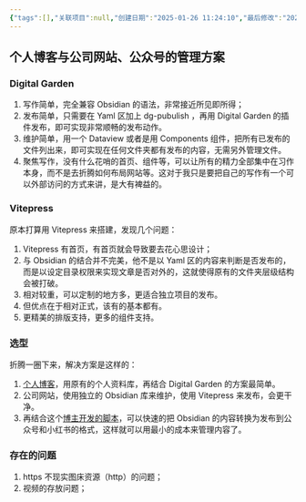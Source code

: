 ```yaml
---
{"tags":[],"关联项目":null,"创建日期":"2025-01-26 11:24:10","最后修改":"2025-01-26 11:54:52","dg-publish":true,"permalink":"/零碎文件/个人博客与公司网站、公众号的管理方案/","dgPassFrontmatter":true,"created":"2025-01-26T23:24:10.045+08:00"}
---
```



## 个人博客与公司网站、公众号的管理方案

### Digital Garden

1. 写作简单，完全兼容 Obsidian 的语法，非常接近所见即所得；
2. 发布简单，只需要在 Yaml 区加上 dg-pubulish ，再用 Digital Garden 的插件发布，即可实现非常顺畅的发布动作。
3. 维护简单，用一个 Dataview 或者是用 Components 组件，把所有已发布的文件列出来，即可实现在任何文件夹都有发布的内容，无需另外管理文件。
4. 聚焦写作，没有什么花哨的首页、组件等，可以让所有的精力全部集中在习作本身，而不是去折腾如何布局网站等。这对于我只是要把自己的写作有一个可以外部访问的方式来讲，是大有裨益的。

### Vitepress

原本打算用 Vitepress 来搭建，发现几个问题：
1. Vitepress 有首页，有首页就会导致要去花心思设计；
2. 与 Obsidian 的结合并不完美，他不是以 Yaml 区的内容来判断是否发布的，而是以设定目录权限来实现文章是否对外的，这就使得原有的文件夹层级结构会被打破。
3. 相对较重，可以定制的地方多，更适合独立项目的发布。
4. 但优点在于相对正式，该有的基本都有。
5. 更精美的排版支持，更多的组件支持。

### 选型

折腾一圈下来，解决方案是这样的：
1. [个人博客](https://tingstower.vercel.app)，用原有的个人资料库，再结合 Digital Garden 的方案最简单。
2. 公司网站，使用独立的 Obsidian 库来维护，使用 Vitepress 来发布，会更干净。
3. 再结合这个[博主开发的脚本]([bilibili.com/video/BV1opfkYPE8V/?buvid=XU838648031EDBCA5347F9C32478A15784EA2&from_spmid=default-value&is_story_h5=false&mid=95f1Qk8nhrc57RLsN0arIA%3D%3D&p=1&plat_id=114&share_from=ugc&share_medium=android&share_plat=android&share_session_id=a712e7d6-73aa-405a-af5d-06b8f4a0bf3d&share_source=WEIXIN&share_tag=s_i&spmid=united.player-video-detail.0.0&timestamp=1737903530&unique_k=mQsDeML&up_id=397511870](https://www.bilibili.com/video/BV1opfkYPE8V/?buvid=XU838648031EDBCA5347F9C32478A15784EA2&from_spmid=default-value&is_story_h5=false&mid=95f1Qk8nhrc57RLsN0arIA%3D%3D&p=1&plat_id=114&share_from=ugc&share_medium=android&share_plat=android&share_session_id=a712e7d6-73aa-405a-af5d-06b8f4a0bf3d&share_source=WEIXIN&share_tag=s_i&spmid=united.player-video-detail.0.0&timestamp=1737903530&unique_k=mQsDeML&up_id=397511870))，可以快速的把 Obsidian 的内容转换为发布到公众号和小红书的格式，这样就可以用最小的成本来管理内容了。

### 存在的问题

1. https 不现实图床资源（http）的问题；
2. 视频的存放问题；
